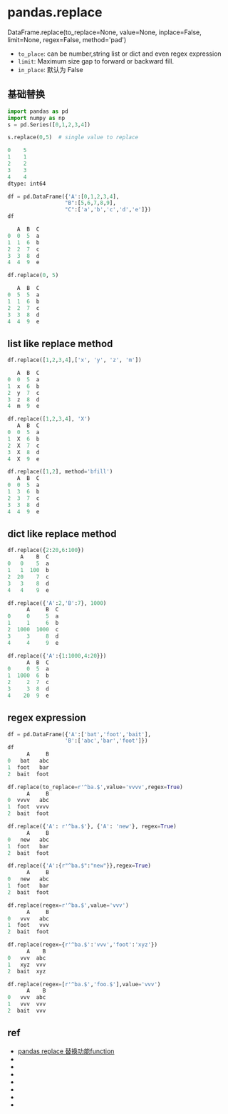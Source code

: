 # pandas.replace




DataFrame.replace(to_replace=None, value=None, inplace=False, limit=None, regex=False, method='pad')
* `to_place`: can be number,string list or dict and even regex expression
* `limit`: Maximum size gap to forward or backward fill.
* `in_place`: 默认为 False




## 基础替换
```py
import pandas as pd
import numpy as np
s = pd.Series([0,1,2,3,4])

s.replace(0,5)  # single value to replace 

0    5
1    1
2    2
3    3
4    4
dtype: int64
```



```py
df = pd.DataFrame({'A':[0,1,2,3,4],
                  "B":[5,6,7,8,9],
                  "C":['a','b','c','d','e']})
df

   A  B  C
0  0  5  a
1  1  6  b
2  2  7  c
3  3  8  d
4  4  9  e
```

```py
df.replace(0, 5)

   A  B  C
0  5  5  a
1  1  6  b
2  2  7  c
3  3  8  d
4  4  9  e
```


## list like replace method
```py
df.replace([1,2,3,4],['x', 'y', 'z', 'm'])

   A  B  C
0  0  5  a
1  x  6  b
2  y  7  c
3  z  8  d
4  m  9  e
```


```py
df.replace([1,2,3,4], 'X')
   A  B  C
0  0  5  a
1  X  6  b
2  X  7  c
3  X  8  d
4  X  9  e
```

```py
df.replace([1,2], method='bfill')
   A  B  C
0  0  5  a
1  3  6  b
2  3  7  c
3  3  8  d
4  4  9  e
```



## dict like replace method

```py
df.replace({2:20,6:100}) 
    A    B  C
0   0    5  a
1   1  100  b
2  20    7  c
3   3    8  d
4   4    9  e
```

```py
df.replace({'A':2,'B':7}, 1000)
      A     B  C
0     0     5  a
1     1     6  b
2  1000  1000  c
3     3     8  d
4     4     9  e
```

```py
df.replace({'A':{1:1000,4:20}})
      A  B  C
0     0  5  a
1  1000  6  b
2     2  7  c
3     3  8  d
4    20  9  e
```



## regex expression

```py
df = pd.DataFrame({'A':['bat','foot','bait'],
                  'B':['abc','bar','foot']})
df
      A     B
0   bat   abc
1  foot   bar
2  bait  foot
```

```py
df.replace(to_replace=r'^ba.$',value='vvvv',regex=True)
      A     B
0  vvvv   abc
1  foot  vvvv
2  bait  foot
```


```py
df.replace({'A': r'^ba.$'}, {'A': 'new'}, regex=True)
      A     B
0   new   abc
1  foot   bar
2  bait  foot
```

```py
df.replace({'A':{r"^ba.$":"new"}},regex=True)
      A     B
0   new   abc
1  foot   bar
2  bait  foot
```

```py
df.replace(regex=r'^ba.$',value='vvv')
      A     B
0   vvv   abc
1  foot   vvv
2  bait  foot
```

```py
df.replace(regex={r'^ba.$':'vvv','foot':'xyz'})
      A    B
0   vvv  abc
1   xyz  vvv
2  bait  xyz
```


```py
df.replace(regex=[r'^ba.$','foo.$'],value='vvv')
      A    B
0   vvv  abc
1   vvv  vvv
2  bait  vvv
```







## ref
* [pandas replace 替换功能function](https://www.cnblogs.com/onemorepoint/p/10161201.html)
* []()
* []()
* []()
* []()
* []()
* []()
* []()

